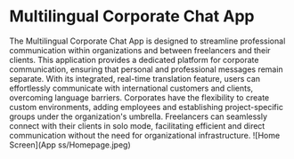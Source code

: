 

# Multilingual Corporate Chat App

The Multilingual Corporate Chat App is designed to streamline professional communication within organizations and between freelancers and their clients. This application provides a dedicated platform for corporate communication, ensuring that personal and professional messages remain separate. With its integrated, real-time translation feature, users can effortlessly communicate with international customers and clients, overcoming language barriers. Corporates have the flexibility to create custom environments, adding employees and establishing project-specific groups under the organization's umbrella. Freelancers can seamlessly connect with their clients in solo mode, facilitating efficient and direct communication without the need for organizational infrastructure.
![Home Screen](App ss/Homepage.jpeg)


